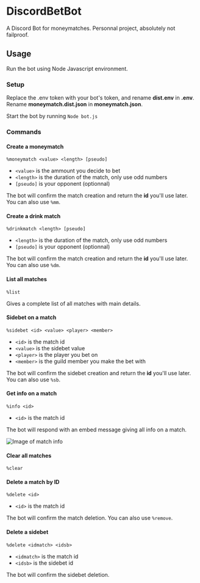 # DiscordBetBot
A Discord Bot for moneymatches. Personnal project, absolutely not failproof.

## Usage
Run the bot using Node Javascript environment.

### Setup
Replace the .env token with your bot's token, and rename **dist.env** in **.env**.
Rename **moneymatch.dist.json** in **moneymatch.json**.

Start the bot by running
```Node bot.js```

### Commands
#### Create a moneymatch
`%moneymatch <value> <length> [pseudo]`

* `<value>` is the ammount you decide to bet
* `<length>` is the duration of the match, only use odd numbers
* `[pseudo]` is your opponent (optionnal)

The bot will confirm the match creation and return the **id** you'll use later. You can also use `%mm`.
#### Create a drink match
`%drinkmatch <length> [pseudo]`

* `<length>` is the duration of the match, only use odd numbers
* `[pseudo]` is your opponent (optionnal)

The bot will confirm the match creation and return the **id** you'll use later. You can also use `%dm`.
#### List all matches
`%list`

Gives a complete list of all matches with main details.
#### Sidebet on a match
`%sidebet <id> <value> <player> <member>`

* `<id>` is the match id
* `<value>` is the sidebet value
* `<player>` is the player you bet on
* `<member>` is the guild member you make the bet with

The bot will confirm the sidebet creation and return the **id** you'll use later. You can also use `%sb`.
#### Get info on a match
`%info <id>`

* `<id>` is the match id

The bot will respond with an embed message giving all info on a match.

![Image of match info](https://i.imgur.com/WhB9AcC.png)
#### Clear all matches
`%clear`
#### Delete a match by ID
`%delete <id>`

* `<id>` is the match id

The bot will confirm the match deletion. You can also use `%remove`.
#### Delete a sidebet
`%delete <idmatch> <idsb>`

* `<idmatch>` is the match id
* `<idsb>` is the sidebet id

The bot will confirm the sidebet deletion.
